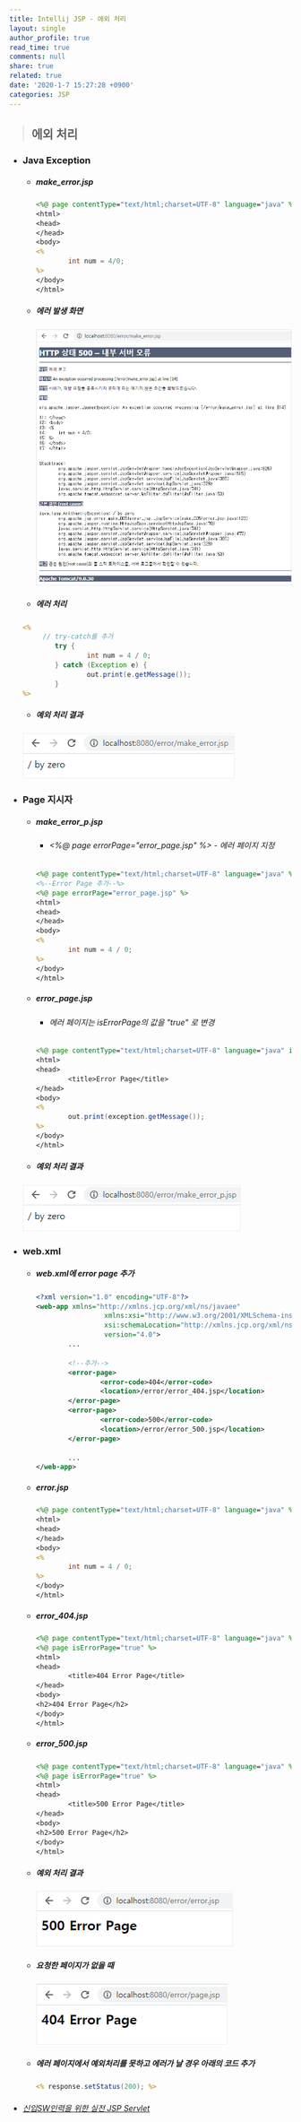 ```yaml
---
title: Intellij JSP - 에외 처리
layout: single
author_profile: true
read_time: true
comments: null
share: true
related: true
date: '2020-1-7 15:27:28 +0900'
categories: JSP
---
```


> ## 에외 처리



* ### Java Exception 
	* ##### make_error.jsp
		```jsp
		<%@ page contentType="text/html;charset=UTF-8" language="java" %>
		<html>
		<head>
		</head>
		<body>
		<%
				int num = 4/0;
		%>
		</body>
		</html>
		```
	* ##### 에러 발생 화면
		![](/assets/img/jsp/error1.png)
	
	* ##### 에러 처리
	```jsp
	<%
		 // try-catch를 추가
			try {
					int num = 4 / 0;
			} catch (Exception e) {
					out.print(e.getMessage());
			}
	%>
	```
	
	* ##### 예외 처리 결과
	![](/assets/img/jsp/error2.png)

* ### Page 지시자
	* ##### make_error_p.jsp
		* ###### <%@ page errorPage="error_page.jsp" %> - 에러 페이지 지정
		
		```jsp
		<%@ page contentType="text/html;charset=UTF-8" language="java" %>
		<%--Error Page 추가--%>
		<%@ page errorPage="error_page.jsp" %>
		<html>
		<head>
		</head>
		<body>
		<%
				int num = 4 / 0;
		%>
		</body>
		</html>
		```
		
	* ##### error_page.jsp
		* ###### 에러 페이지는 isErrorPage의 값을 "true" 로 변경
			
		```jsp
		<%@ page contentType="text/html;charset=UTF-8" language="java" isErrorPage="true" %>
		<html>
		<head>
				<title>Error Page</title>
		</head>
		<body>
		<%
				out.print(exception.getMessage());
		%>
		</body>
		</html>
		```
		
		
	* ##### 예외 처리 결과
	![](/assets/img/jsp/error3.png)
			
* ### web.xml
	* ##### web.xml에 error page 추가
		```xml
		<?xml version="1.0" encoding="UTF-8"?>
		<web-app xmlns="http://xmlns.jcp.org/xml/ns/javaee"
						 xmlns:xsi="http://www.w3.org/2001/XMLSchema-instance"
						 xsi:schemaLocation="http://xmlns.jcp.org/xml/ns/javaee http://xmlns.jcp.org/xml/ns/javaee/web-app_4_0.xsd"
						 version="4.0">
				...

				<!--추가-->
				<error-page>
						<error-code>404</error-code>
						<location>/error/error_404.jsp</location>
				</error-page>
				<error-page>
						<error-code>500</error-code>
						<location>/error/error_500.jsp</location>
				</error-page>

				...
		</web-app>
		```
	
	* ##### error.jsp
		```jsp
		<%@ page contentType="text/html;charset=UTF-8" language="java" %>
		<html>
		<head>
		</head>
		<body>
		<%
				int num = 4 / 0;
		%>
		</body>
		</html>
		```
			
	* ##### error_404.jsp
		```jsp
		<%@ page contentType="text/html;charset=UTF-8" language="java" %>
		<%@ page isErrorPage="true" %>
		<html>
		<head>
				<title>404 Error Page</title>
		</head>
		<body>
		<h2>404 Error Page</h2>
		</body>
		</html>
		```

	* ##### error_500.jsp
		```jsp
		<%@ page contentType="text/html;charset=UTF-8" language="java" %>
		<%@ page isErrorPage="true" %>
		<html>
		<head>
				<title>500 Error Page</title>
		</head>
		<body>
		<h2>500 Error Page</h2>
		</body>
		</html>
		```
			
	* ##### 예외 처리 결과
		![](/assets/img/jsp/error4.png)
			
	* ##### 요청한 페이지가 없을 때
		![](/assets/img/jsp/error5.png)
	
	* ##### 에러 페이지에서 예외처리를 못하고 에러가 날 경우 아래의 코드 추가
		```jsp
		<% response.setStatus(200); %>
		```
			
		
				
* ###### [신입SW인력을 위한 실전 JSP Servlet]

				
[신입SW인력을 위한 실전 JSP Servlet]: https://www.youtube.com/watch?v=JXHceuYcytw&list=PLieE0qnqO2kTyzAlsvxzoulHVISvO8zA9&index=47